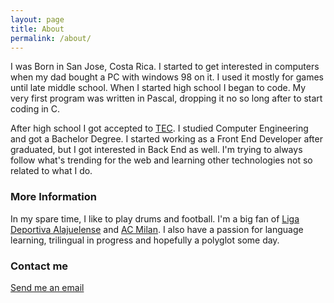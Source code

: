 ```yaml
---
layout: page
title: About
permalink: /about/
---
```


I was Born in San Jose, Costa Rica. I started to get interested in computers when my dad bought a PC with windows 98 on it. I used it mostly for games until late middle school. When I started high school I began to code. My very first program was written in Pascal, dropping it no so long after to start coding in C.

After high school I got accepted to [TEC](http://www.tec.ac.cr/). I studied Computer Engineering and got a Bachelor Degree. I started working as a Front End Developer after graduated, but I got interested in Back End as well. I'm trying to always follow what's trending for the web and learning other technologies not so related to what I do.

### More Information

In my spare time, I like to play drums and football. I'm a big fan of [Liga Deportiva Alajuelense](http://www.twitter.com/ldacr) and [AC Milan](http://www.twitter.com/acmilan). I also have a passion for language learning, trilingual in progress and hopefully a polyglot some day.

### Contact me

[Send me an email](mailto:dcortes1892@gmail.com)

